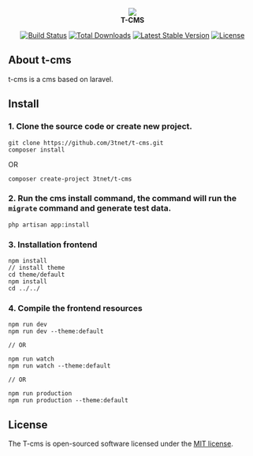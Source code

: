 <p align="center"><img src="https://avatars2.githubusercontent.com/u/15854856?v=3&s=150"><br><b>T-CMS</b></p>

<p align="center">
<a href="https://travis-ci.org/3tnet/t-cms"><img src="https://travis-ci.org/3tnet/t-cms.svg" alt="Build Status"></a>
<a href="https://packagist.org/packages/3tnet/t-cms"><img src="https://poser.pugx.org/3tnet/t-cms/d/total.svg" alt="Total Downloads"></a>
<a href="https://packagist.org/packages/3tnet/t-cms"><img src="https://poser.pugx.org/3tnet/t-cms/v/stable" alt="Latest Stable Version"></a>
<a href="https://packagist.org/packages/3tnet/t-cms"><img src="https://poser.pugx.org/3tnet/t-cms/license.svg" alt="License"></a>
</p>

## About t-cms

t-cms is a cms based on laravel.

## Install

### 1. Clone the source code or create new project.

```shell
git clone https://github.com/3tnet/t-cms.git
composer install
```

OR

```shell
composer create-project 3tnet/t-cms
```

### 2. Run the cms install command, the command will run the `migrate` command and generate test data.
```shell
php artisan app:install
```

### 3. Installation frontend
```shell
npm install
// install theme
cd theme/default
npm install
cd ../../
```

### 4. Compile the frontend resources
```shell
npm run dev
npm run dev --theme:default

// OR

npm run watch
npm run watch --theme:default

// OR

npm run production
npm run production --theme:default
```

## License

The T-cms is open-sourced software licensed under the [MIT license](https://mit-license.org/).
